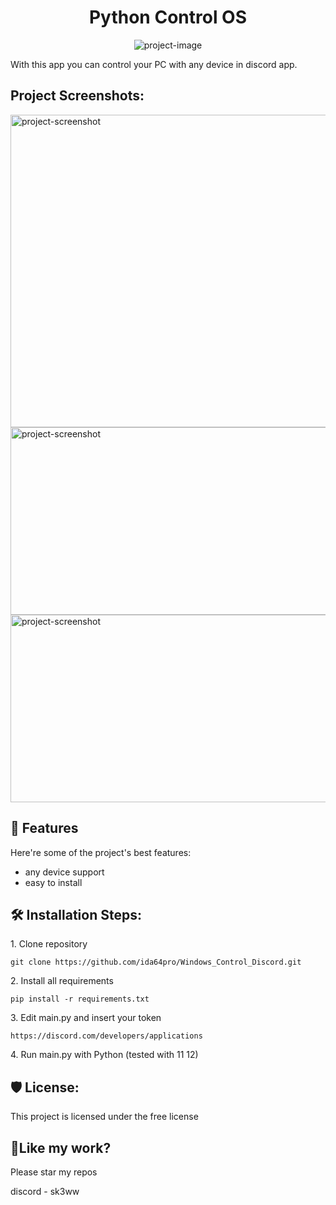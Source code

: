 <h1 align="center" id="title">Python Control OS</h1>

<p align="center"><img src="" alt="project-image"></p>

<p id="description">With this app you can control your PC with any device in discord app.</p>

<h2>Project Screenshots:</h2>

<img src="https://i.imgur.com/qLHSl0T.png" alt="project-screenshot" width="1280" height="500/">

<img src="https://i.imgur.com/wrfbFAh.png" alt="project-screenshot" width="900" height="300/">

<img src="https://i.imgur.com/PsVTA3w.png" alt="project-screenshot" width="900" height="300/">

  
  
<h2>🧐 Features</h2>

Here're some of the project's best features:

*   any device support
*   easy to install

<h2>🛠️ Installation Steps:</h2>

<p>1. Clone repository</p>

```
git clone https://github.com/ida64pro/Windows_Control_Discord.git
```

<p>2. Install all requirements</p>

```
pip install -r requirements.txt
```

<p>3. Edit main.py and insert your token</p>

```
https://discord.com/developers/applications
```

<p>4. Run main.py with Python (tested with 11 12)</p>

<h2>🛡️ License:</h2>

This project is licensed under the free license

<h2>💖Like my work?</h2>

Please star my repos<p>discord - sk3ww</p>
